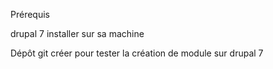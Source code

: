 ﻿
Prérequis

drupal 7 installer sur sa machine

Dépôt git créer pour tester la création de module sur drupal 7


